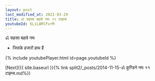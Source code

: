 ```yaml
---
layout: post
last_modified_at: 2021-03-29
title: ॐ सहस्रा बहावे नमः ११ टाइम्स
youtubeId: 6LiLAMlFvrM
---
```

 
 
 ॐ सहस्रा बहावे नमः  
 
 -  जिसके हजारों हाथ हैं 
 
  
 
  
 
 
 
 
 
 


{% include youtubePlayer.html id=page.youtubeId %}
 
[Next]({{ site.baseurl }}{% link  split2/_posts/2014-11-15-ॐ कुण्डिने नमः ११ टाइम्स.md%})
 
